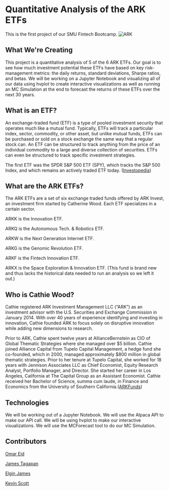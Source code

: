 # Quantitative Analysis of the ARK ETFs
This is the first project of our SMU Fintech Bootcamp.
![ARK](https://www.wealthmanagement.com/sites/wealthmanagement.com/files/styles/article_featured_retina/public/ark-invest-sign.png?itok=cb4TH-HH)

## What We're Creating
This project is a quantitative analysis of 5 of the 6 ARK ETFs. Our goal is to see how much investment potential these ETFs have based on key risk-management metrics: the daily returns, standard deviations, Sharpe ratios, and betas. We will be working on a Jupyter Notebook and visualizing all of our data using hvplot to create interactive visualizations as well as running an MC Simulation at the end to forecast the returns of these ETFs over the next 30 years. 

## What is an ETF?
An exchange-traded fund (ETF) is a type of pooled investment security that operates much like a mutual fund. Typically, ETFs will track a particular index, sector, commodity, or other asset, but unlike mutual funds, ETFs can be purchased or sold on a stock exchange the same way that a regular stock can. An ETF can be structured to track anything from the price of an individual commodity to a large and diverse collection of securities. ETFs can even be structured to track specific investment strategies.

The first ETF was the SPDR S&P 500 ETF (SPY), which tracks the S&P 500 Index, and which remains an actively traded ETF today. ([Investopedia](https://www.investopedia.com/terms/e/etf.asp))

## What are the ARK ETFs?
The ARK ETFs are a set of six exchange traded funds offered by ARK Invest, an investment firm started by Catherine Wood. Each ETF specializes in a certain sector.

ARKK is the Innovation ETF.

ARKQ is the Autonomous Tech. & Robotics ETF.

ARKW is the Next Generation Internet ETF.

ARKG is the Genomic Revolution ETF.

ARKF is the Fintech Innovation ETF.

ARKX is the Space Exploration & Innovation ETF. (This fund is brand new and thus lacks the historical data needed to run an analysis so we left it out.)

## Who is Cathie Wood?
Cathie registered ARK Investment Management LLC (“ARK”) as an investment advisor with the U.S. Securities and Exchange Commission in January 2014. With over 40 years of experience identifying and investing in innovation, Cathie founded ARK to focus solely on disruptive innovation while adding new dimensions to research.

Prior to ARK, Cathie spent twelve years at AllianceBernstein as CIO of Global Thematic Strategies where she managed over $5 billion. Cathie joined Alliance Capital from Tupelo Capital Management, a hedge fund she co-founded, which in 2000, managed approximately $800 million in global thematic strategies. Prior to her tenure at Tupelo Capital, she worked for 18 years with Jennison Associates LLC as Chief Economist, Equity Research Analyst, Portfolio Manager, and Director. She started her career in Los Angeles, California at The Capital Group as an Assistant Economist. Cathie received her Bachelor of Science, summa cum laude, in Finance and Economics from the University of Southern California.([ARKFunds](https://ark-funds.com/about/))

## Technologies
We will be working out of a Jupyter Notebook. We will use the Alpaca API to make our API call. We will be using hvplot to make our interactive visualizations. We will use the MCForecast tool to do our MC Simulation. 

## Contributors 
[Omar Eid](www.github.com/ore93)

[James Tagapan](https://github.com/trekj)

[Elgin James](www.github.com/nustalgic)

[Kevin Scott](www.github.com/kevintscott01)
